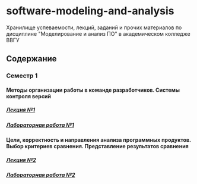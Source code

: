 # software-modeling-and-analysis
Хранилище успеваемости, лекций, заданий и прочих материалов по дисциплине "Моделирование и анализ ПО" в академическом колледже ВВГУ

## Содержание

### Семестр 1

#### Методы организации работы в команде разработчиков. Системы контроля версий

##### [Лекция №1](sem1/lecs/lec1.pdf)
##### [Лабораторная работа №1](sem1/labs/lab1.md)

#### Цели, корректность и направления анализа программных продуктов. Выбор критериев сравнения. Представление результатов сравнения

##### [Лекция №2](sem1/lecs/lec2.md)
##### [Лабораторная работа №2](sem1/labs/lab2.md)
